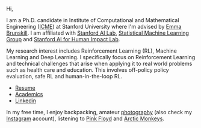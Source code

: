 Hi,

I am a Ph.D. candidate in Institute of Computational and Mathematical Engineering ([ICME](https://icme.stanford.edu)) at Stanford University where I'm advised by [Emma Brunskill](https://cs.stanford.edu/people/ebrun/). I am affiliated with [Stanford AI Lab](https://ai.stanford.edu), [Statistical Machine Learning Group](http://statsml.stanford.edu/index.html) and [Stanford AI for Human Impact Lab](https://twitter.com/aiforhi?lang=en).

My research interest includes Reinforcement Learning (RL), Machine Learning and Deep Learning. I specifically focus on 
Reinforcement Learning and technical challenges that arise when applying it
to real world problems such as health care and education. This involves off-policy policy evaluation, safe RL 
and human-in-the-loop RL.

- [Resume](/assets/pdf/resume.pdf)
- [Academics](/academics.md)
- [Linkedin](https://www.linkedin.com/in/rkeramati/)

In my free time, I enjoy backpacking, amateur [photography](/random.md) (also check my [Instagram](https://www.instagram.com/r.keramati/) account), listening to [Pink Floyd](https://www.youtube.com/watch?v=7jMlFXouPk8) and [Arctic Monkeys](https://www.youtube.com/watch?v=71Es-8FfATo).
